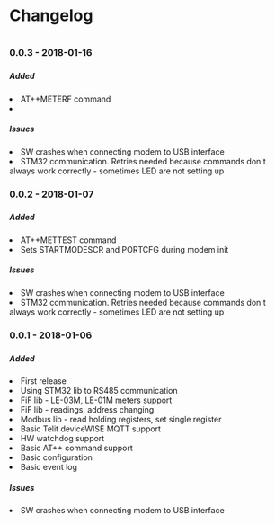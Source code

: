 <h1>Changelog<h1>

<h3>0.0.3 - 2018-01-16<h3>
<h5>Added</h5>
<list>
<li>AT++METERF command</li>
<li></li>
<list>
<h5>Issues</h5>
<list>
<li>SW crashes when connecting modem to USB interface</li>
<li>STM32 communication. Retries needed because commands don't always work correctly - sometimes LED are not setting up</li>
<list>

<h3>0.0.2 - 2018-01-07<h3>
<h5>Added</h5>
<list>
<li>AT++METTEST command</li>
<li>Sets STARTMODESCR and PORTCFG during modem init</li>
<list>
<h5>Issues</h5>
<list>
<li>SW crashes when connecting modem to USB interface</li>
<li>STM32 communication. Retries needed because commands don't always work correctly - sometimes LED are not setting up</li>
<list>
  
<h3>0.0.1 - 2018-01-06<h3>
<h5>Added</h5>
<list>
<li>First release</li>
<li>Using STM32 lib to RS485 communication</li>
<li>FiF lib - LE-03M, LE-01M meters support</li>
<li>FiF lib - readings, address changing</li>
<li>Modbus lib - read holding registers, set single register</li>
<li>Basic Telit deviceWISE MQTT support</li>
<li>HW watchdog support</li>
<li>Basic AT++ command support</li>
<li>Basic configuration</li>
<li>Basic event log</li>
<list>
<h5>Issues</h5>
<list>
<li>SW crashes when connecting modem to USB interface</li>
<list>
  

